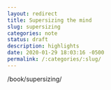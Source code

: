 ```yaml
---
layout: redirect
title: Supersizing the mind
slug: supersizing
categories: note
status: draft
description: highlights
date: 2020-01-29 18:03:16 -0500
permalink: /:categories/:slug/
---
```

/book/supersizing/